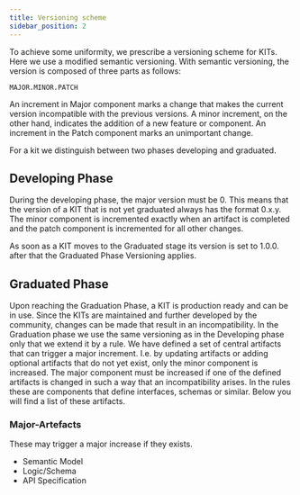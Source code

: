 ```yaml
---
title: Versioning scheme
sidebar_position: 2
---
```


To achieve some uniformity, we prescribe a versioning scheme for KITs. Here we use a modified semantic versioning. With semantic versioning, the version is composed of three parts as follows:

`MAJOR.MINOR.PATCH`

An increment in Major component marks a change that makes the current version incompatible with the previous versions. A minor increment, on the other hand, indicates the addition of a new feature or component. An increment in the Patch component marks an unimportant change.

For a kit we distinguish between two phases developing and graduated.

## Developing Phase

During the developing phase, the major version must be 0. This means that the version of a KIT that is not yet graduated always has the format 0.x.y. The minor component is incremented exactly when an artifact is completed and the patch component is incremented for all other changes.

As soon as a KIT moves to the Graduated stage its version is set to 1.0.0. after that the Graduated Phase Versioning applies.

## Graduated Phase

Upon reaching the Graduation Phase, a KIT is production ready and can be in use. Since the KITs are maintained and further developed by the community, changes can be made that result in an incompatibility. In the Graduation phase we use the same versioning as in the Developing phase only that we extend it by a rule. We have defined a set of central artifacts that can trigger a major increment. I.e. by updating artifacts or adding optional artifacts that do not yet exist, only the minor component is increased. The major component must be increased if one of the defined artifacts is changed in such a way that an incompatibility arises. In the rules these are components that define interfaces, schemas or similar. Below you will find a list of these artifacts.

### Major-Artefacts

These may trigger a major increase if they exists.

- Semantic Model
- Logic/Schema
- API Specification
